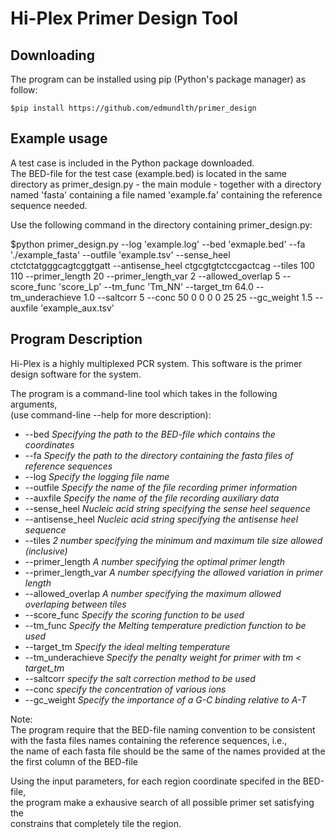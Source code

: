 Hi-Plex Primer Design Tool
==========================

Downloading
-----------
The program can be installed using pip (Python's package manager) as follow:  

    $pip install https://github.com/edmundlth/primer_design  


Example usage
-------------
A test case is included in the Python package downloaded.  
The BED-file for the test case (example.bed) is located in the same directory
as primer\_design.py - the main module - together with a directory named 'fasta'
containing a file named 'example.fa' containing the reference sequence needed.  

Use the following command in the directory containing primer\_design.py:  

$python primer\_design.py --log 'example.log' --bed 'exmaple.bed' --fa './example\_fasta' --outfile 'example.tsv' --sense\_heel ctctctatgggcagtcggtgatt --antisense\_heel ctgcgtgtctccgactcag --tiles 100 110 --primer\_length 20 --primer\_length\_var 2 --allowed\_overlap 5 --score\_func 'score\_Lp' --tm\_func 'Tm\_NN' --target\_tm 64.0 --tm\_underachieve 1.0 --saltcorr 5 --conc 50 0 0 0 0 25 25 --gc\_weight 1.5 --auxfile 'example\_aux.tsv'

Program Description
--------------------
Hi-Plex is a highly multiplexed PCR system. This software is the primer design software
for the system.  
  
The program is a command-line tool which takes in the following arguments,  
(use command-line --help for more description):  

* --bed     *Specifying the path to the BED-file which contains the coordinates*  
* --fa     *Specify the path to the directory containing the fasta files of reference sequences*  
* --log     *Specify the logging file name*
* --outfile     *Specify the name of the file recording primer information*
* --auxfile     *Specify the name of the file recording auxiliary data*
* --sense\_heel     *Nucleic acid string specifying the sense heel sequence*
* --antisense\_heel     *Nucleic acid string specifying the antisense heel sequence*  
* --tiles     *2 number specifying the minimum and maximum tile size allowed (inclusive)*  
* --primer\_length     *A number specifying the optimal primer length*  
* --primer\_length\_var     *A number specifying the allowed variation in primer length*
* --allowed\_overlap     *A number specifying the maximum allowed overlaping between tiles*
* --score\_func     *Specify the scoring function to be used*
* --tm\_func     *Specify the Melting temperature prediction function to be used*
* --target\_tm     *Specify the ideal melting temperature*  
* --tm\_underachieve     *Specify the penalty weight for primer with tm < target\_tm*
* --saltcorr     *specify the salt correction  method to be used*
* --conc     *specify the concentration of various ions*
* --gc\_weight     *Specify the importance of a G-C binding relative to A-T*

  
Note:  
The program require that the BED-file naming convention to be consistent with
the fasta files names containing the reference sequences, i.e.,  
the name of each fasta file should be the same of the names provided at the  
the first column of the BED-file

Using the input parameters, for each region coordinate specifed in the BED-file,  
the program make a exhausive search of all possible primer set satisfying the  
constrains that completely tile the region.



